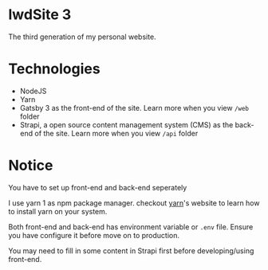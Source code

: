 # lwdSite 3
The third generation of my personal website. 

# Technologies
- NodeJS
- Yarn
- Gatsby 3 as the front-end of the site. Learn more when you view ```/web``` folder
- Strapi, a open source content management system (CMS) as the back-end of the site. Learn more when you view ```/api``` folder

# Notice
You have to set up front-end and back-end seperately

I use yarn 1 as npm package manager. checkout [yarn](https://classic.yarnpkg.com/lang/en/docs/install/)'s website to learn how to install yarn on your system. 

Both front-end and back-end has environment variable or ```.env``` file. Ensure you have configure it before move on to production.

You may need to fill in some content in Strapi first before developing/using front-end.
